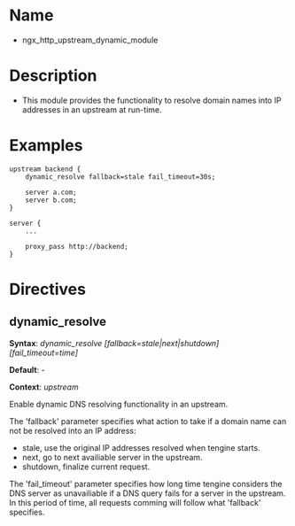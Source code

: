Name
====

* ngx_http_upstream_dynamic_module

Description
===========

* This module provides the functionality to resolve domain names into IP addresses in an upstream at run-time.

Examples
========

    upstream backend {
        dynamic_resolve fallback=stale fail_timeout=30s;

        server a.com;
        server b.com;
    }

    server {
        ...

        proxy_pass http://backend;
    }

Directives
==========

dynamic_resolve
---------------

**Syntax**: *dynamic_resolve [fallback=stale|next|shutdown] [fail_timeout=time]*

**Default**: *-*

**Context**: *upstream*

Enable dynamic DNS resolving functionality in an upstream.

The 'fallback' parameter specifies what action to take if a domain name can not be resolved into an IP address:

* stale, use the original IP addresses resolved when tengine starts.
* next, go to next availiable server in the upstream.
* shutdown, finalize current request.

The 'fail_timeout' parameter specifies how long time tengine considers the DNS server as unavailiable if a DNS query fails for a server in the upstream. In this period of time, all requests comming will follow what 'fallback' specifies.
